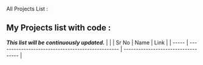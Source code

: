 All Projects List : 

## My Projects list with code : 
***This list will be continuously updated.***
                                                              | |
| Sr No | Name                                              | Link                                |
| ----- | ------------------------------------------------- | ----------------------------------- |
